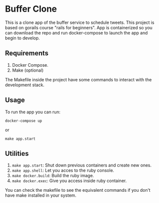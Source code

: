 # Buffer Clone

This is a clone app of the buffer service to schedule tweets.
This project is based on gorails course "rails for beginners".
App is containerized so you can download the repo and run docker-compose
to launch the app and begin to develop.

## Requirements

1. Docker Compose.
2. Make (optional)

The Makefile inside the project have some commands to interact with the development stack.

## Usage

To run the app you can run:

`docker-compose up`

or

`make app.start`

## Utilities

1. `make app.start`: Shut down previous containers and create new ones.
2. `make app.shell`: Let you acces to the ruby console.
3. `make docker.build`: Build the ruby image.
4. `make docker.exec`: Give you access inside ruby container.

You can check the makefile to see the equivalent commands if you don't have make installed in your system.
